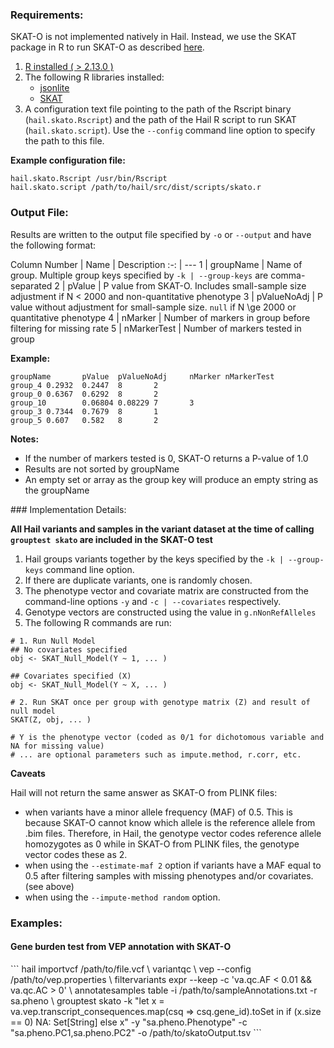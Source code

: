 <div class="cmdhead"></div>

<div class="description"></div>

<div class="synopsis"></div>

<div class="options"></div>
 
<div class="cmdsubsection">

### Requirements:

SKAT-O is not implemented natively in Hail. Instead, we use the SKAT package in R to run SKAT-O as described [here](https://cran.r-project.org/web/packages/SKAT/vignettes/SKAT.pdf).

1. [R installed ( > 2.13.0 )](https://www.r-project.org)
2. The following R libraries installed:
    * [jsonlite](https://cran.r-project.org/web/packages/jsonlite/index.html)
    * [SKAT](https://cran.r-project.org/web/packages/SKAT/index.html)
3. A configuration text file pointing to the path of the Rscript binary (`hail.skato.Rscript`) and the path of the Hail R script to run SKAT (`hail.skato.script`). Use the `--config` command line option to specify the path to this file.
 
**Example configuration file:**
 
```
hail.skato.Rscript /usr/bin/Rscript
hail.skato.script /path/to/hail/src/dist/scripts/skato.r
```
</div>

<div class="cmdsubsection">

### Output File:

Results are written to the output file specified by `-o` or `--output` and have the following format:

Column Number | Name | Description
:-: | ---
1 | groupName | Name of group. Multiple group keys specified by `-k | --group-keys` are comma-separated
2 | pValue | P value from SKAT-O. Includes small-sample size adjustment if N < 2000 and non-quantitative phenotype
3 | pValueNoAdj | P value without adjustment for small-sample size. `null` if N \ge 2000 or quantitative phenotype
4 | nMarker | Number of markers in group before filtering for missing rate
5 | nMarkerTest | Number of markers tested in group

**Example:**

```
groupName       pValue  pValueNoAdj     nMarker nMarkerTest
group_4 0.2932  0.2447  8       2
group_0 0.6367  0.6292  8       2
group_10        0.06804 0.08229 7       3
group_3 0.7344  0.7679  8       1
group_5 0.607   0.582   8       2
```

**Notes:**

- If the number of markers tested is 0, SKAT-O returns a P-value of 1.0
- Results are not sorted by groupName
- An empty set or array as the group key will produce an empty string as the groupName

</div>

<div class="cmdsubsection">
### Implementation Details:

**All Hail variants and samples in the variant dataset at the time of calling `grouptest skato` are included in the SKAT-O test** 

1. Hail groups variants together by the keys specified by the `-k | --group-keys` command line option.
2. If there are duplicate variants, one is randomly chosen.
3. The phenotype vector and covariate matrix are constructed from the command-line options `-y` and `-c | --covariates` respectively. 
4. Genotype vectors are constructed using the value in `g.nNonRefAlleles`
5. The following R commands are run:

```
# 1. Run Null Model
## No covariates specified
obj <- SKAT_Null_Model(Y ~ 1, ... )

## Covariates specified (X)
obj <- SKAT_Null_Model(Y ~ X, ... )

# 2. Run SKAT once per group with genotype matrix (Z) and result of null model
SKAT(Z, obj, ... )

# Y is the phenotype vector (coded as 0/1 for dichotomous variable and NA for missing value)
# ... are optional parameters such as impute.method, r.corr, etc.
```

**Caveats**

Hail will not return the same answer as SKAT-O from PLINK files:

 * when variants have a minor allele frequency (MAF) of 0.5. This is because SKAT-O cannot know which allele is the reference allele from .bim files. Therefore, in Hail, the genotype vector codes reference allele homozygotes as 0 while in SKAT-O from PLINK files, the genotype vector codes these as 2.
 * when using the `--estimate-maf 2` option if variants have a MAF equal to 0.5 after filtering samples with missing phenotypes and/or covariates. (see above)
 * when using the `--impute-method random` option.

</div>

<div class="cmdsubsection">

### Examples:

<h4 class="example">Gene burden test from VEP annotation with SKAT-O</h4>
```
hail importvcf /path/to/file.vcf \
variantqc \
vep --config /path/to/vep.properties \
filtervariants expr --keep -c 'va.qc.AF < 0.01 && va.qc.AC > 0' \
annotatesamples table -i /path/to/sampleAnnotations.txt -r sa.pheno \
grouptest skato 
    -k "let x = va.vep.transcript_consequences.map(csq => csq.gene_id).toSet in if (x.size == 0) NA: Set[String] else x" 
    -y "sa.pheno.Phenotype" 
    -c "sa.pheno.PC1,sa.pheno.PC2" -o /path/to/skatoOutput.tsv 
```
</div>